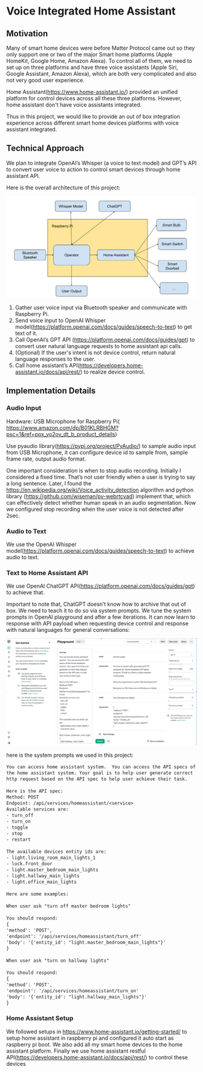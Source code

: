 # Voice Integrated Home Assistant
## Motivation
Many of smart home devices were before Matter Protocol came out so they only support one or two of the major Smart home platforms (Apple HomeKit, Google Home, Amazon Alexa). To control all of them, we need to set up on three platforms and have three voice assistants (Apple Siri, Google Assistant, Amazon Alexa), which are both very complicated and also not very good user experience.

Home Assistant(​​https://www.home-assistant.io/) provided an unified platform for control devices across all these three platforms. However, home assistant don't have voice assistants integrated. 

Thus in this project, we would like to provide an out of box integration experience across different smart home devices platforms with voice assistant integrated.


## Technical Approach
We plan to integrate OpenAI’s Whisper (a voice to text model) and GPT’s API to convert user voice to action to control smart devices through home assistant API.

Here is the overall architecture of this project:

![System Architecture](fig2.png)

1. Gather user voice input via Bluetooth speaker and communicate with Raspberry Pi.
2. Send voice input to OpenAI Whisper model(https://platform.openai.com/docs/guides/speech-to-text) to get text of it.
3. Call OpenAI’s GPT API (https://platform.openai.com/docs/guides/gpt) to convert user natural language requests to home assistant api calls.
4. (Optional) If the user's intent is not device control, return natural language responses to the user.
5. Call home assistant’s API(https://developers.home-assistant.io/docs/api/rest/) to realize device control.
   
## Implementation Details
### Audio Input
Hardware: USB Microphone for Raspberry Pi(​​https://www.amazon.com/dp/B01KLRBHGM?psc=1&ref=ppx_yo2ov_dt_b_product_details)

Use pyaudio library(https://pypi.org/project/PyAudio/) to sample audio input from USB Microphone, it can configure device id to sample from, sample frame rate, output audio format. 

One important consideration is when to stop audio recording. Initially I considered a fixed time. That’s not user friendly when a user is trying to say a long sentence.  Later, I found the https://en.wikipedia.org/wiki/Voice_activity_detection algorithm and python library (https://github.com/wiseman/py-webrtcvad) implement that, which can effectively detect whether human speak in an audio segmentation. Now we configured stop recording when the user voice is not detected after 2sec.

### Audio to Text
We use the OpenAI Whisper model(https://platform.openai.com/docs/guides/speech-to-text) to achieve audio to text.

### Text to Home Assistant API
We use OpenAI ChatGPT API(https://platform.openai.com/docs/guides/gpt) to achieve that. 

Important to note that, ChatGPT doesn’t know how to archive that out of box. We need to teach it to do so via system prompts. We tune the system prompts in OpenAI playground and after a few iterations. It can now learn to response with API payload when requesting device control and response with natural languages for general conversations:

![System Prompts](fig1.png)

here is the system prompts we used in this project:

```
You can access home assistant system.  You can access the API specs of the home assistant system. Your goal is to help user generate correct http request based on the API spec to help user achieve their task.

Here is the API spec:
Method: POST
Endpoint: /api/services/homeassistant/<service>
Available services are:
- turn_off
- turn_on
- toggle
- stop
- restart

The available devices entity ids are:
- light.living_room_main_lights_1
- lock.front_door
- light.master_bedroom_main_lights
- light.hallway_main_lights
- light.office_main_lights

Here are some examples:

When user ask "turn off master bedroom lights"

You should respond:
{
'method': 'POST',
'endpoint': '/api/services/homeassistant/turn_off'
'body': '{'entity_id': "light.master_bedroom_main_lights"}'
}

When user ask "turn on hallway lights"

You should respond:
{
'method': 'POST',
'endpoint': '/api/services/homeassistant/turn_on'
'body': '{'entity_id': "light.hallway_main_lights"}'
}
```

### Home Assistant Setup
We followed setups in https://www.home-assistant.io/getting-started/ to setup home assistant in raspberry pi and configured it auto start as raspberry pi boot. We also add all my smart home devices to the home assistant platform.
Finally we use home assistant restful API(https://developers.home-assistant.io/docs/api/rest/) to control these devices






